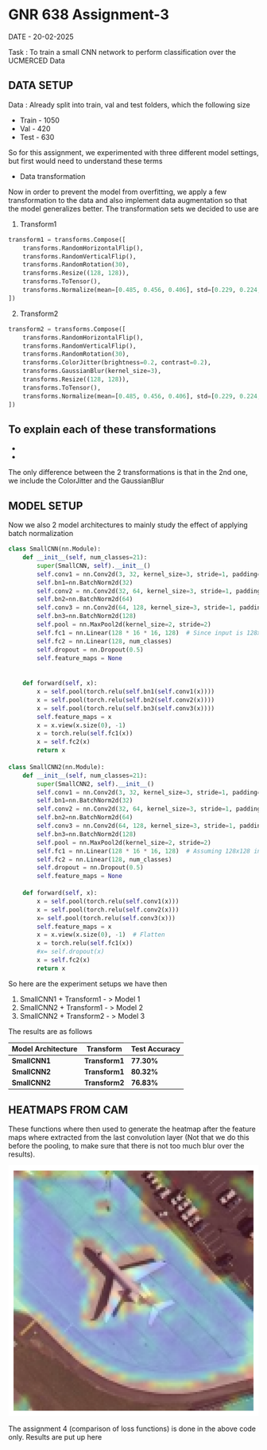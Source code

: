# GNR 638 Assignment-3

DATE - 20-02-2025

Task : To train a small CNN network to perform classification over the UCMERCED Data

## DATA SETUP

Data : Already split into train, val and test folders, which the following size
- Train - 1050
- Val - 420
- Test - 630

So for this assignment, we experimented with three different model settings, but first would need to understand these terms

- Data transformation

Now in order to prevent the model from overfitting, we apply a few transformation to the data and also implement data augmentation so that the model generalizes better. The transformation sets we decided to use are

1) Transform1
```python
transform1 = transforms.Compose([
    transforms.RandomHorizontalFlip(),
    transforms.RandomVerticalFlip(),  
    transforms.RandomRotation(30),  
    transforms.Resize((128, 128)),  
    transforms.ToTensor(),  
    transforms.Normalize(mean=[0.485, 0.456, 0.406], std=[0.229, 0.224, 0.225])
])
```

2) Transform2
```python
transform2 = transforms.Compose([
    transforms.RandomHorizontalFlip(),
    transforms.RandomVerticalFlip(),  
    transforms.RandomRotation(30),  
    transforms.ColorJitter(brightness=0.2, contrast=0.2),
    transforms.GaussianBlur(kernel_size=3),
    transforms.Resize((128, 128)),  
    transforms.ToTensor(),  
    transforms.Normalize(mean=[0.485, 0.456, 0.406], std=[0.229, 0.224, 0.225])
])
```

To explain each of these transformations
- 
- 
- 

The only difference between the 2 transformations is that in the 2nd one, we include the ColorJitter and the GaussianBlur

## MODEL SETUP

Now we also 2 model architectures to mainly study the effect of applying batch normalization

```python
class SmallCNN(nn.Module):
    def __init__(self, num_classes=21):
        super(SmallCNN, self).__init__()
        self.conv1 = nn.Conv2d(3, 32, kernel_size=3, stride=1, padding=1)
        self.bn1=nn.BatchNorm2d(32)
        self.conv2 = nn.Conv2d(32, 64, kernel_size=3, stride=1, padding=1)
        self.bn2=nn.BatchNorm2d(64)
        self.conv3 = nn.Conv2d(64, 128, kernel_size=3, stride=1, padding=1)
        self.bn3=nn.BatchNorm2d(128)
        self.pool = nn.MaxPool2d(kernel_size=2, stride=2)
        self.fc1 = nn.Linear(128 * 16 * 16, 128)  # Since input is 128x128
        self.fc2 = nn.Linear(128, num_classes)
        self.dropout = nn.Dropout(0.5) 
        self.feature_maps = None


    def forward(self, x):
        x = self.pool(torch.relu(self.bn1(self.conv1(x))))
        x = self.pool(torch.relu(self.bn2(self.conv2(x))))
        x = self.pool(torch.relu(self.bn3(self.conv3(x))))
        self.feature_maps = x
        x = x.view(x.size(0), -1)  
        x = torch.relu(self.fc1(x))
        x = self.fc2(x)
        return x

class SmallCNN2(nn.Module):
    def __init__(self, num_classes=21):
        super(SmallCNN2, self).__init__()
        self.conv1 = nn.Conv2d(3, 32, kernel_size=3, stride=1, padding=1)
        self.bn1=nn.BatchNorm2d(32)
        self.conv2 = nn.Conv2d(32, 64, kernel_size=3, stride=1, padding=1)
        self.bn2=nn.BatchNorm2d(64)
        self.conv3 = nn.Conv2d(64, 128, kernel_size=3, stride=1, padding=1)
        self.bn3=nn.BatchNorm2d(128)
        self.pool = nn.MaxPool2d(kernel_size=2, stride=2)
        self.fc1 = nn.Linear(128 * 16 * 16, 128)  # Assuming 128x128 input images
        self.fc2 = nn.Linear(128, num_classes)
        self.dropout = nn.Dropout(0.5) 
        self.feature_maps = None

    def forward(self, x):
        x = self.pool(torch.relu(self.conv1(x)))
        x = self.pool(torch.relu(self.conv2(x)))
        x= self.pool(torch.relu(self.conv3(x)))
        self.feature_maps = x
        x = x.view(x.size(0), -1)  # Flatten
        x = torch.relu(self.fc1(x))
        #x= self.dropout(x) 
        x = self.fc2(x)
        return x
```


So here are the experiment setups we have then

1) SmallCNN1 + Transform1 - > Model 1
2) SmallCNN2 + Transform1 - > Model 2 
3) SmallCNN2 + Transform2 - > Model 3

The results are as follows

| **Model Architecture**    | **Transform**         | **Test Accuracy** |
|------------------|----------------------|---------------------|
|  **SmallCNN1**  | **Transform1**          | **77.30%**         |
|  **SmallCNN2** | **Transform1**          | **80.32%**   |
|  **SmallCNN2** | **Transform2**          | **76.83%**        |


## HEATMAPS FROM CAM

These functions where then used to generate the heatmap after the feature maps where extracted from the last convolution layer (Not that we do this before the pooling, to make sure that there is not too much blur over the results).

![Model 1 Airplane](./Assignment3/images/image3.png)

<!--
### Using image airplane25.jpg


![Model 1 Airplane](./Assignment3/images/image1.png)
Model 1

![Model 2 Airplane](./Assignment3/images/image2.png)
Model 2

![Model 3 Airplane](./Assignment3/images/image3.png)
Model 3

### Using image airplane25.jpg

![Model 1 Airplane](./Assignment3/images/image1.png)
Model 1

![Model 2 Airplane](./Assignment3/images/image2.png)
Model 2

![Model 3 Airplane](./Assignment3/images/image3.png)
Model 3
-->

The assignment 4 (comparison of loss functions) is done in the above code only. Results are put up here









